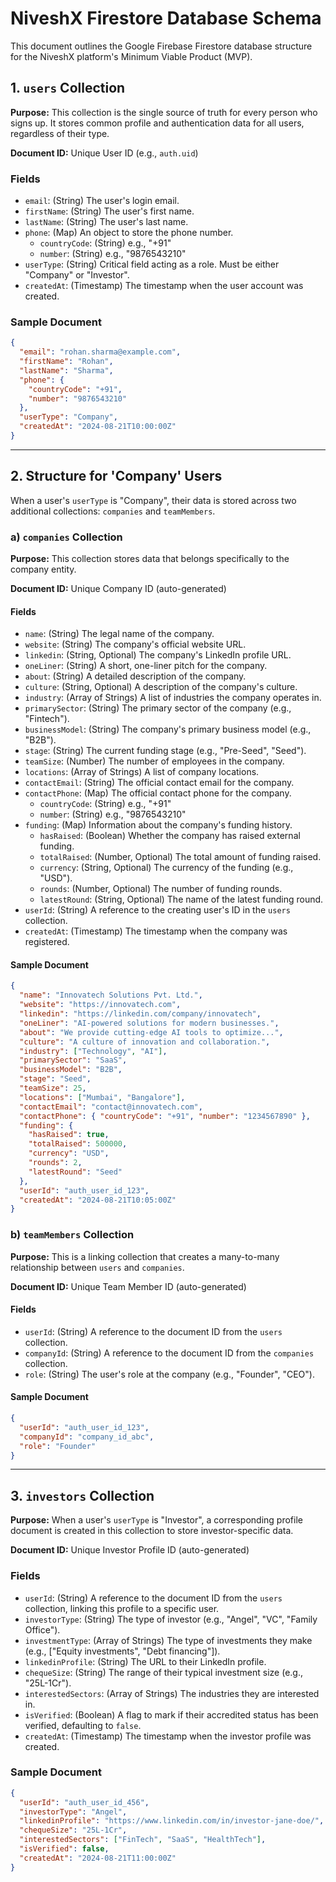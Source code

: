 # NiveshX Firestore Database Schema

This document outlines the Google Firebase Firestore database structure for the NiveshX platform's Minimum Viable Product (MVP).

## 1. `users` Collection

**Purpose:** This collection is the single source of truth for every person who signs up. It stores common profile and authentication data for all users, regardless of their type.

**Document ID:** Unique User ID (e.g., `auth.uid`)

### Fields

-   `email`: (String) The user's login email.
-   `firstName`: (String) The user's first name.
-   `lastName`: (String) The user's last name.
-   `phone`: (Map) An object to store the phone number.
    -   `countryCode`: (String) e.g., "+91"
    -   `number`: (String) e.g., "9876543210"
-   `userType`: (String) Critical field acting as a role. Must be either "Company" or "Investor".
-   `createdAt`: (Timestamp) The timestamp when the user account was created.

### Sample Document

```json
{
  "email": "rohan.sharma@example.com",
  "firstName": "Rohan",
  "lastName": "Sharma",
  "phone": {
    "countryCode": "+91",
    "number": "9876543210"
  },
  "userType": "Company",
  "createdAt": "2024-08-21T10:00:00Z"
}
```

---

## 2. Structure for 'Company' Users

When a user's `userType` is "Company", their data is stored across two additional collections: `companies` and `teamMembers`.

### a) `companies` Collection

**Purpose:** This collection stores data that belongs specifically to the company entity.

**Document ID:** Unique Company ID (auto-generated)

#### Fields

-   `name`: (String) The legal name of the company.
-   `website`: (String) The company's official website URL.
-   `linkedin`: (String, Optional) The company's LinkedIn profile URL.
-   `oneLiner`: (String) A short, one-liner pitch for the company.
-   `about`: (String) A detailed description of the company.
-   `culture`: (String, Optional) A description of the company's culture.
-   `industry`: (Array of Strings) A list of industries the company operates in.
-   `primarySector`: (String) The primary sector of the company (e.g., "Fintech").
-   `businessModel`: (String) The company's primary business model (e.g., "B2B").
-   `stage`: (String) The current funding stage (e.g., "Pre-Seed", "Seed").
-   `teamSize`: (Number) The number of employees in the company.
-   `locations`: (Array of Strings) A list of company locations.
-   `contactEmail`: (String) The official contact email for the company.
-   `contactPhone`: (Map) The official contact phone for the company.
    -   `countryCode`: (String) e.g., "+91"
    -   `number`: (String) e.g., "9876543210"
-   `funding`: (Map) Information about the company's funding history.
    -   `hasRaised`: (Boolean) Whether the company has raised external funding.
    -   `totalRaised`: (Number, Optional) The total amount of funding raised.
    -   `currency`: (String, Optional) The currency of the funding (e.g., "USD").
    -   `rounds`: (Number, Optional) The number of funding rounds.
    -   `latestRound`: (String, Optional) The name of the latest funding round.
-   `userId`: (String) A reference to the creating user's ID in the `users` collection.
-   `createdAt`: (Timestamp) The timestamp when the company was registered.

#### Sample Document

```json
{
  "name": "Innovatech Solutions Pvt. Ltd.",
  "website": "https://innovatech.com",
  "linkedin": "https://linkedin.com/company/innovatech",
  "oneLiner": "AI-powered solutions for modern businesses.",
  "about": "We provide cutting-edge AI tools to optimize...",
  "culture": "A culture of innovation and collaboration.",
  "industry": ["Technology", "AI"],
  "primarySector": "SaaS",
  "businessModel": "B2B",
  "stage": "Seed",
  "teamSize": 25,
  "locations": ["Mumbai", "Bangalore"],
  "contactEmail": "contact@innovatech.com",
  "contactPhone": { "countryCode": "+91", "number": "1234567890" },
  "funding": {
    "hasRaised": true,
    "totalRaised": 500000,
    "currency": "USD",
    "rounds": 2,
    "latestRound": "Seed"
  },
  "userId": "auth_user_id_123",
  "createdAt": "2024-08-21T10:05:00Z"
}
```

### b) `teamMembers` Collection

**Purpose:** This is a linking collection that creates a many-to-many relationship between `users` and `companies`.

**Document ID:** Unique Team Member ID (auto-generated)

#### Fields

-   `userId`: (String) A reference to the document ID from the `users` collection.
-   `companyId`: (String) A reference to the document ID from the `companies` collection.
-   `role`: (String) The user's role at the company (e.g., "Founder", "CEO").

#### Sample Document

```json
{
  "userId": "auth_user_id_123",
  "companyId": "company_id_abc",
  "role": "Founder"
}
```

---

## 3. `investors` Collection

**Purpose:** When a user's `userType` is "Investor", a corresponding profile document is created in this collection to store investor-specific data.

**Document ID:** Unique Investor Profile ID (auto-generated)

### Fields

-   `userId`: (String) A reference to the document ID from the `users` collection, linking this profile to a specific user.
-   `investorType`: (String) The type of investor (e.g., "Angel", "VC", "Family Office").
-   `investmentType`: (Array of Strings) The type of investments they make (e.g., ["Equity investments", "Debt financing"]).
-   `linkedinProfile`: (String) The URL to their LinkedIn profile.
-   `chequeSize`: (String) The range of their typical investment size (e.g., "25L-1Cr").
-   `interestedSectors`: (Array of Strings) The industries they are interested in.
-   `isVerified`: (Boolean) A flag to mark if their accredited status has been verified, defaulting to `false`.
-   `createdAt`: (Timestamp) The timestamp when the investor profile was created.

### Sample Document

```json
{
  "userId": "auth_user_id_456",
  "investorType": "Angel",
  "linkedinProfile": "https://www.linkedin.com/in/investor-jane-doe/",
  "chequeSize": "25L-1Cr",
  "interestedSectors": ["FinTech", "SaaS", "HealthTech"],
  "isVerified": false,
  "createdAt": "2024-08-21T11:00:00Z"
}
```
